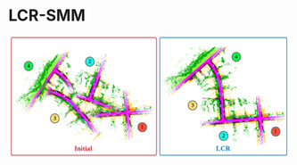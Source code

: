 LCR-SMM
====
<img src="https://github.com/zqxbit/videos/blob/main/multi-robot0707.png" width="750">

